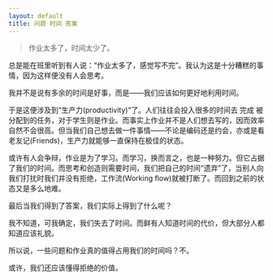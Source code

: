 ```yaml
---
layout: default
title: 问题 时间 答案
---
```


> 作业太多了，时间太少了。

总是能在班里听到有人说：“作业太多了，感觉写不完”。我认为这是十分糟糕的事情，因为这样便没有人会思考。

我并不是说有多余的时间是好事，而是——我们应该如何更好地利用时间。

于是这便涉及到“生产力(productivity)”了。人们往往会投入很多的时间去 完成 被分配到的任务，对于学生则是作业。而事实上作业并不是人们想去写的，因而效率自然不会很高。但当我们自己想去做一件事情——不论是编码还是约会，亦或是看老友记(Friends)，生产力就能够一直保持在极佳的状态。

或许有人会争辩，作业是为了学习。而学习，换而言之，也是一种努力。但它占据了我们的时间。而思考和创造则需要时间，我们把自己的时间“遗弃”了，当别人向我们打扰时我们并没有拒绝，工作流(Working flow)就被打断了。而回到之前的状态又是多么地难。

最后当我们得到了答案，我们实际上得到了什么呢？

我不知道，可我确定，我们失去了时间。而鲜有人知道时间的代价，但大部分人都知道应该礼貌。

所以说，一些问题和作业真的值得占用我们的时间吗？不。

或许，我们还应该懂得拒绝的价值。